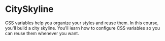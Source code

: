 # CitySkyline
CSS variables help you organize your styles and reuse them.  In this course, you'll build a city skyline. You'll learn how to configure CSS variables so you can reuse them whenever you want.
